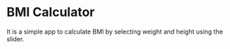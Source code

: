 #  BMI Calculator

It is a simple app to calculate BMI by selecting weight and height using the slider.
